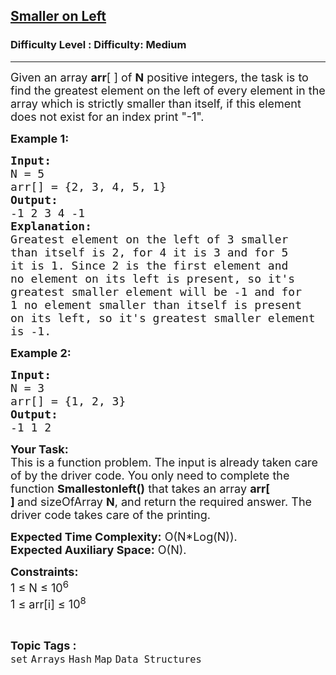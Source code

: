 <h2><a href="https://www.geeksforgeeks.org/problems/smaller-on-left20360700/1?page=3&category=Arrays&status=unsolved&sortBy=submissions">Smaller on Left</a></h2><h3>Difficulty Level : Difficulty: Medium</h3><hr><div class="problems_problem_content__Xm_eO"><p><span style="font-size: 18px;">Given an array <strong>arr</strong>[ ] of <strong>N</strong> positive integers,&nbsp;the task is to find the greatest element on the left of every element in the array which is strictly smaller than itself, if this element does not exist for an index print "-1".</span></p>
<p><span style="font-size: 18px;"><strong>Example 1:</strong></span></p>
<pre><span style="font-size: 18px;"><strong>Input:
</strong>N = 5
arr[] = {2, 3, 4, 5, 1}
<strong>Output: 
</strong>-1 2 3 4 -1
<strong>Explanation:</strong>
Greatest element on the left of 3 smaller 
than itself is 2, for 4 it is 3 and for 5 
it is 1. Since 2 is the first element and 
no element on its left is present, so it's 
greatest smaller element will be -1 and for 
1 no element smaller than itself is present 
on its left, so it's greatest smaller element 
is -1.
</span></pre>
<p><span style="font-size: 18px;"><strong>Example 2:</strong></span></p>
<pre><span style="font-size: 18px;"><strong>Input:
</strong>N = 3
arr[] = {1, 2, 3} <strong>
Output:
</strong>-1 1 2 </span></pre>
<p><span style="font-size: 18px;"><strong>Your Task:</strong><br>This is a function problem. The input is already taken care of by the driver code. You only need to complete the function <strong>Smallestonleft()</strong> that takes an array <strong>arr[ ]&nbsp;</strong>and&nbsp;sizeOfArray <strong>N</strong>, and return the required answer. The driver code takes care of the printing.</span></p>
<p><span style="font-size: 18px;"><strong>Expected Time Complexity:</strong>&nbsp;O(N*Log(N)).<br><strong>Expected Auxiliary Space:</strong>&nbsp;O(N).</span></p>
<p><span style="font-size: 18px;"><strong>Constraints:</strong><br>1 ≤ N ≤&nbsp;10<sup>6</sup><br>1 ≤&nbsp;arr[i] ≤&nbsp;10<sup>8</sup></span></p></div><br><p><span style=font-size:18px><strong>Topic Tags : </strong><br><code>set</code>&nbsp;<code>Arrays</code>&nbsp;<code>Hash</code>&nbsp;<code>Map</code>&nbsp;<code>Data Structures</code>&nbsp;